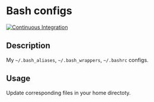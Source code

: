 # Bash configs

[![Continuous Integration](https://github.com/Console-Utils/bash-configs/actions/workflows/ci.yml/badge.svg)](https://github.com/Console-Utils/bash-configs/actions/workflows/ci.yml)

## Description

My `~/.bash_aliases`, `~/.bash_wrappers`, `~/.bashrc` configs.

## Usage

Update corresponding files in your home directoty.
